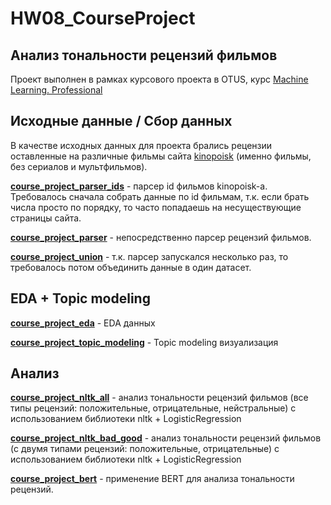 # HW08_CourseProject

## Анализ тональности рецензий фильмов
Проект выполнен в рамках курсового проекта в OTUS, курс [Machine Learning. Professional](https://otus.ru/lessons/machinelearning/?int_source=courses_catalog&int_term=data-science "Machine Learning. Professional")

## Исходные данные / Сбор данных
В качестве исходных данных для проекта брались рецензии оставленные на различные фильмы сайта [kinopoisk](https://www.kinopoisk.ru/ "kinopoisk") (именно фильмы, без сериалов и мультфильмов).

**[course_project_parser_ids](https://github.com/cLamik/HW08_CourseProject/blob/main/course_project_parser_ids.ipynb "course_project_parser_ids")** - парсер id фильмов kinopoisk-а. Требовалось сначала собрать данные по id фильмам, т.к. если брать числа просто по порядку, то часто попадаешь на несуществующие страницы сайта.

**[course_project_parser](https://github.com/cLamik/HW08_CourseProject/blob/main/course_project_parser.ipynb "course_project_parser")** - непосредственно парсер рецензий фильмов.

**[course_project_union](https://github.com/cLamik/HW08_CourseProject/blob/main/course_project_union.ipynb "course_project_union")** - т.к. парсер запускался несколько раз, то требовалось потом объединить данные в один датасет.

## EDA + Topic modeling

**[course_project_eda](https://github.com/cLamik/HW08_CourseProject/blob/main/course_project_eda.ipynb "course_project_eda")** - EDA данных

**[course_project_topic_modeling](https://github.com/cLamik/HW08_CourseProject/blob/main/course_project_topic_modeling.ipynb "course_project_topic_modeling")** - Topic modeling визуализация

## Анализ

**[course_project_nltk_all](https://github.com/cLamik/HW08_CourseProject/blob/main/course_project_nltk_all_v2.ipynb "course_project_nltk_all")** - анализ тональности рецензий фильмов (все типы рецензий: положительные, отрицательные, нейстральные) с использованием библиотеки nltk + LogisticRegression

**[course_project_nltk_bad_good](https://github.com/cLamik/HW08_CourseProject/blob/main/course_project_nltk_bad_good_v2.ipynb "course_project_nltk_bad_good")** - анализ тональности рецензий фильмов (с двумя типами рецензий: положительные, отрицательные) с использованием библиотеки nltk + LogisticRegression

**[course_project_bert](https://github.com/cLamik/HW08_CourseProject/blob/main/course_project_bert.ipynb "course_project_bert")** - применение BERT для анализа тональности рецензий.

